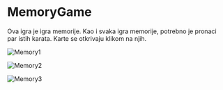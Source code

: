 # MemoryGame

Ova igra je igra memorije. Kao i svaka igra memorije, potrebno je pronaci par istih karata. Karte se otkrivaju klikom na njih.

![Memory1](https://user-images.githubusercontent.com/83020328/233664811-5eb4bf7e-b83d-462f-9bce-a924841cc921.png)

![Memory2](https://user-images.githubusercontent.com/83020328/233664889-6865c2ae-2d5d-4942-97ab-dda45ea9dc4f.png)

![Memory3](https://user-images.githubusercontent.com/83020328/233664917-48df341f-64b1-45e2-800e-327442404ee8.png)
